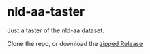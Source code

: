 # nld-aa-taster
Just a taster of the nld-aa dataset.

Clone the repo, or download the [zipped Release](https://github.com/dungeonsdatasubmission/nld-aa-taster/releases/download/v1.0.0/nld-aa-taster.zip)
